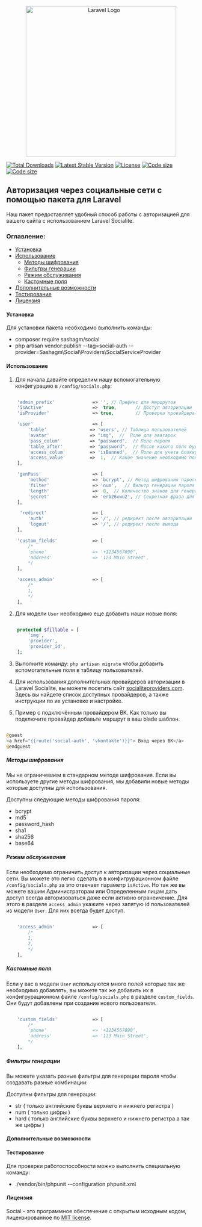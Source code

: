 <p align="center"><a href="https://laravel.com" target="_blank"><img src="https://raw.githubusercontent.com/laravel/art/master/logo-lockup/5%20SVG/2%20CMYK/1%20Full%20Color/laravel-logolockup-cmyk-red.svg" width="400" alt="Laravel Logo"></a></p>

<p align="center">

<a href="https://packagist.org/packages/sashagm/social"><img src="https://img.shields.io/packagist/dt/sashagm/social" alt="Total Downloads"></a>
<a href="https://packagist.org/packages/sashagm/social"><img src="https://img.shields.io/packagist/v/sashagm/social" alt="Latest Stable Version"></a>
<a href="https://packagist.org/packages/sashagm/social"><img src="https://img.shields.io/packagist/l/sashagm/social" alt="License"></a>
<a href="https://packagist.org/packages/sashagm/social"><img src="https://img.shields.io/github/languages/code-size/sashagm/social" alt="Code size"></a>
<a href="https://packagist.org/packages/sashagm/social"><img src="https://img.shields.io/packagist/stars/sashagm/social" alt="Code size"></a>
</p>


## Авторизация через социальные сети с помощью пакета для Laravel
Наш пакет предоставляет удобный способ работы с авторизацией для вашего сайта с использованием Laravel Socialite. 


### Оглавление:

- [Установка](#установка)
- [Использование](#использование)
  - [Методы шифрования](#методы-шифрования)
  - [Фильтры генерации](#фильтры-генерации)
  - [Режим обслуживания](#режим-обслуживания)
  - [Кастомные поля](#кастомные-поля)
- [Дополнительные возможности](#дополнительные-возможности)
- [Тестирование](#тестирование)
- [Лицензия](#лицензия)

#### Установка

Для установки пакета необходимо выполнить команды:

- composer require sashagm/social
- php artisan vendor:publish --tag=social-auth --provider=Sashagm\Social\Providers\SocialServiceProvider


#### Использование

1. Для начала давайте определим нашу вспомогательную конфигурацию в `/config/socials.php`:

```php

    'admin_prefix'              => '', // Префикс для маршрутов
    'isActive'                  =>  true,       // Доступ авторизации
    'isProvider'                => true,        // Проверка провайдера( запрет на использование одинаковых email)

    'user'                      => [
        'table'                => 'users', // Таблица пользователей
        'avatar'               => "img",  //  Поле для аватарок
        'pass_colum'           => "password",  // Поле пароля
        'table_after'          => "password",  // После какого поля будут добавлены новые поля
        'access_colum'         => 'isBanned',  // Поле для учета блокировки/группа или роль
        'access_value'         =>  1,  // Какое значение необходимо получить заблокировать доступ        
    ],

    'genPass'                   => [
        'method'                => 'bcrypt', // Метод шифрования пароля
        'filter'                => 'num',   // Фильтр генерации пароля
        'length'                =>  8,  // Количество знаков для генерации пароля
        'secret'                => 'erb26vwu2', // Секретная фраза для метода md5
    ],

     'redirect'                 => [
        'auth'                  => '/', // редирект после авторизации
        'logout'                => '/', // редирект после выхода
    ], 

    'custom_fields'             => [
        /*
        'phone'                 => '+1234567890',
        'address'               => '123 Main Street',
        */
    ], 

    'access_admin'              => [
        /*
        1,
        */
    ],  

```

2. Для модели `User` необходимо еще добавить наши новые поля:

```php

    protected $fillable = [
        'img',
        'provider',
        'provider_id',
    ];

```


3. Выполните команду: `php artisan migrate` чтобы добавить вспомогательные поля в таблицу пользователей.

4. Для использования дополнительных провайдеров авторизации в Laravel Socialite, вы можете посетить сайт [socialiteproviders.com](https://socialiteproviders.com/). Здесь вы найдете список доступных провайдеров, а также инструкции по их установке и настройке.

5. Пример с подключённым провайдером ВК. Как только вы подключите провайдер добавьте маршрут в ваш blade шаблон.

```php

@guest
<a href="{{route('social-auth', 'vkontakte')}}"> Вход через ВК</a>
@endguest

```
##### Методы шифрования

Мы не ограничеваем в стандарном методе шифрования. Если вы используете другие методы шифрования, мы добавили новые методы которые доступны для использования.

Доступны следующие методы шифрования пароля:

- bcrypt
- md5
- password_hash
- sha1
- sha256
- base64


##### Режим обслуживания

Если необходимо ограничить доступ к авторизации через социальные сети. Вы можете это легко сделать в в конфигрурационном файле `/config/socials.php` за это отвечает параметр `isActive`. Но так же вы можете вашим Администраторам или Определенным лицам дать доступ всегда авторизоваться даже если активно огранеичение. Для этого в разделе `access_admin` укажите через запятую id пользователей из модели `User`.
Для них всегда будет доступ.

```php

    'access_admin'              => [
        /*
        1,
        2,
        */
    ],    

```


##### Кастомные поля

Если у вас в модели `User` используются много полей которые так же необходимо добавлять, вы можете так же добавить их в конфигрурационном файле `/config/socials.php`  в разделе `custom_fields`. Они будут добавлены при создание нового пользователя.

```php

    'custom_fields'             => [
        /*
        'phone'                 => '+1234567890',
        'address'               => '123 Main Street',
        */
    ],   

```

##### Фильтры генерации

Вы можете указать разные фильтры для генерации пароля чтобы создавать разные комбинации:

Доступны фильтры для генерации:

- str ( только английские буквы верхнего и нижнего регистра )
- num ( только цифры )
- hard ( только английские буквы верхнего и нижнего регистра а так же цифры )


#### Дополнительные возможности



#### Тестирование

Для проверки работоспособности можно выполнить специальную команду:

- ./vendor/bin/phpunit --configuration phpunit.xml

#### Лицензия

Social - это программное обеспечение с открытым исходным кодом, лицензированное по [MIT license](LICENSE.md ).
